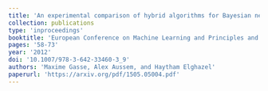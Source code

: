 ```yaml
---
title: 'An experimental comparison of hybrid algorithms for Bayesian network structure learning'
collection: publications
type: 'inproceedings'
booktitle: 'European Conference on Machine Learning and Principles and Practice of Knowledge Discovery in Databases (ECML-PKDD)'
pages: '58-73'
year: '2012'
doi: '10.1007/978-3-642-33460-3_9'
authors: 'Maxime Gasse, Alex Aussem, and Haytham Elghazel'
paperurl: 'https://arxiv.org/pdf/1505.05004.pdf'
---
```


